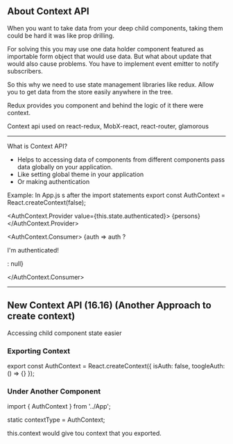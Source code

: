 ## About Context API
When you want to take data from your deep child components, taking them could be hard it was like prop drilling.

For solving this you may use one data holder component featured as importable form object that would use data. But what about update that would also cause problems. You have to implement event emitter to notify subscribers.

So this why we need to use state management libraries like redux.
Allow you to get data from the store easily anywhere in the tree.

Redux provides you <Provider /> component and behind the logic of it there were context.

Context api used on 
    react-redux, MobX-react, react-router, glamorous

------------------------------

What is Context API?
- Helps to accessing data of components from different components pass data globally on your application.
- Like setting global theme in your application
- Or making authentication

Example:
  In App.js s after the import statements
  export  const AuthContext = React.createContext(false);

<AuthContext.Provider value={this.state.authenticated}>
  {persons}
</AuthContext.Provider>

<AuthContext.Consumer>
  {auth => auth ? <p>I'm authenticated!</p> : null}

</AuthContext.Consumer>


------------------------------

## New Context API (16.16) (Another Approach to create context)
Accessing child component state easier

### Exporting Context
export const AuthContext = React.createContext({
  isAuth: false,
  toogleAuth: () => {}
});

### Under Another Component
import { AuthContext } from '../App';

static contextType = AuthContext;

this.context would give tou context that you exported.
